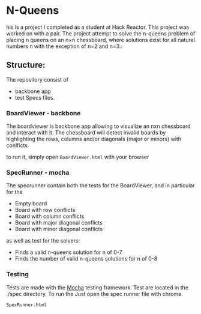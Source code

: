 # N-Queens

his is a project I completed as a student at Hack Reactor. This project was worked on with a pair. The project attempt to solve the n-queens problem of placing n queens on an n×n chessboard, where solutions exist for all natural numbers n with the exception of n=2 and n=3.:

## Structure:

The repository consist of 

- backbone app
- test Specs files.

### BoardViewer - backbone

The boardviewer is backbone app allowing to visualize an nxn chessboard and interact with it. The chessboard will detect invalid boards by highlighting the rows, columns and/or diagonals (major or minors) with conlficts.

to run it, simply open `BoardViewer.html` with your browser

### SpecRunner - mocha

The specrunner contain both the tests for the BoardViewer, and in particular for the

- Empty board
- Board with row conflicts
- Board with column conflicts
- Board with major diagonal conflicts
- Board with minor diagonal conflicts

as well as test for the solvers:

- Finds a valid n-queens solution for n of 0-7
- Finds the number of valid n-queens solutions for n of 0-8

### Testing

Tests are made with the [Mocha](https://github.com/mochajs/mocha) testing framework.
Test are located in the ./spec directory. To run the Just open the spec runner file with chrome.

```
SpecRunner.html
```
